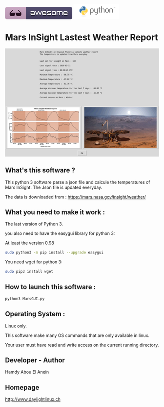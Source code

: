 ![Awesome](awesome.svg) ![Python](python.png)  

# Mars InSight Lastest Weather Report

![Screenshot](screenshot5.png)

## What's this software ?  

This python 3 software parse a json file and calcule the temperatures of Mars InSight. The Json file is updated everyday.

The data is downloaded from : https://mars.nasa.gov/insight/weather/

## What you need to make it work :  

The last version of Python 3.

you also need to have the easygui library for python 3:

At least the version 0.98

```sh
sudo python3 -m pip install --upgrade easygui 
```
You need wget for python 3:


```sh
sudo pip3 install wget
```

## How to launch this software :  

```sh
python3 MarsGUI.py
```  

## Operating System :

Linux only. 

This software make many OS commands that are only available in linux. 

Your user must have read and write access on the current running 
directory.

## Developer - Author

Hamdy Abou El Anein

## Homepage

http://www.daylightlinux.ch 
